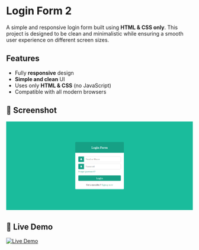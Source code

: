 # Login Form 2

A simple and responsive login form built using **HTML & CSS only**. This project is designed to be clean and minimalistic while ensuring a smooth user experience on different screen sizes.

## Features
- Fully **responsive** design  
- **Simple and clean** UI  
- Uses only **HTML & CSS** (no JavaScript)  
- Compatible with all modern browsers

## 📸 Screenshot  
![Login Form Screenshot](https://raw.githubusercontent.com/Daniish-Qureshi/Login-Form-2/main/Demo.png)

## 🔗 Live Demo  
[![Live Demo](https://img.shields.io/badge/Live-Demo-blue?style=for-the-badge)]([https://your-live-demo-link.com](https://daniish-qureshi.github.io/Login-Form-2/))  
